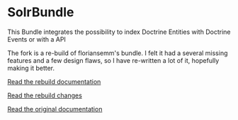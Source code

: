 # SolrBundle

This Bundle integrates the possibility to index Doctrine Entities with Doctrine Events or with a API

The fork is a re-build of floriansemm's bundle. I felt it had a several missing features and a few design flaws, so I
have re-written a lot of it, hopefully making it better.

[ Read the rebuild documentation](Resources/doc/rebuild.md)

[ Read the rebuild changes](CHANGELOG.md)

[ Read the original documentation](Resources/doc/index.md)
